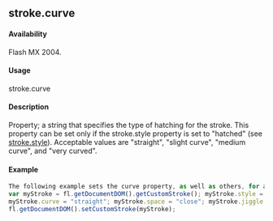 ## stroke.curve

#### Availability

Flash MX 2004.

#### Usage

stroke.curve

#### Description

Property; a string that specifies the type of hatching for the stroke. This property can be set only if the stroke.style property is set to "hatched" (see [stroke.style](#_bookmark898)). Acceptable values are "straight", "slight curve", "medium curve", and "very curved".

#### Example

```javascript
The following example sets the curve property, as well as others, for a stroke having the hatched style:
var myStroke = fl.getDocumentDOM().getCustomStroke(); myStroke.style = "hatched";
myStroke.curve = "straight"; myStroke.space = "close"; myStroke.jiggle = "wild"; myStroke.rotate = "free"; myStroke.length = "slight"; myStroke.hatchThickness = "thin";
fl.getDocumentDOM().setCustomStroke(myStroke);

```